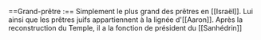 ==Grand-prêtre :== Simplement le plus grand des prêtres en [[Israël]]. Lui ainsi que les prêtres juifs appartiennent à la lignée d'[[Aaron]].
Après la reconstruction du Temple, il a la fonction de président du [[Sanhédrin]]